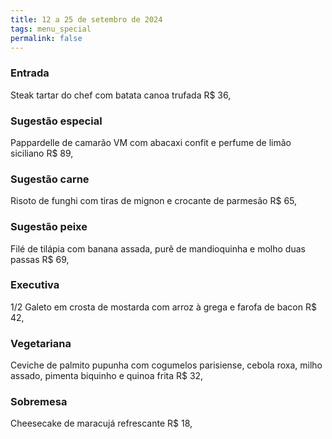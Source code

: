 ```yaml
---
title: 12 a 25 de setembro de 2024
tags: menu_special
permalink: false
---
```

### E﻿ntrada

Steak tartar do chef com batata canoa trufada R$ 36,

### Sugestão especial

Pappardelle de camarão VM com abacaxi confit e perfume de limão siciliano R$ 89,

### Sugestão carne

Risoto de funghi com tiras de mignon e crocante de parmesão R$ 65,

### Sugestão peixe

Filé de tilápia com banana assada, purê de mandioquinha e molho duas passas R$ 69,

### Executiva

1/2 Galeto em crosta de mostarda com arroz à grega e farofa de bacon R$ 42,

### **Vegetariana**

Ceviche de palmito pupunha com cogumelos parisiense, cebola roxa, milho assado, pimenta biquinho e quinoa frita R$ 32,

### Sobremesa

Cheesecake de maracujá refrescante R$ 18,